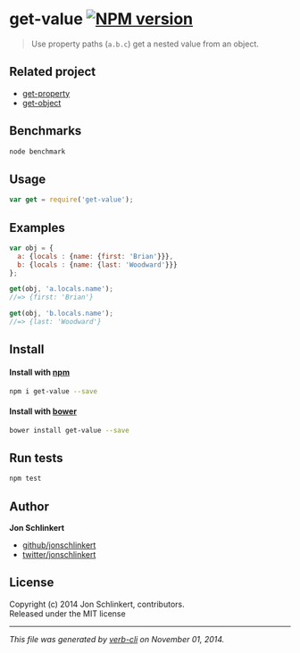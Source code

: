 # get-value [![NPM version](https://badge.fury.io/js/get-value.svg)](http://badge.fury.io/js/get-value)

> Use property paths (`a.b.c`) get a nested value from an object.

## Related project

  - [get-property](https://github.com/jonschlinkert/get-property)
  - [get-object](https://github.com/jonschlinkert/get-object)


## Benchmarks

```bash
node benchmark
```

## Usage

```js
var get = require('get-value');
```

## Examples

```js
var obj = {
  a: {locals : {name: {first: 'Brian'}}},
  b: {locals : {name: {last: 'Woodward'}}}
};

get(obj, 'a.locals.name');
//=> {first: 'Brian'}

get(obj, 'b.locals.name');
//=> {last: 'Woodward'}
```

## Install
#### Install with [npm](npmjs.org)

```bash
npm i get-value --save
```
#### Install with [bower](https://github.com/bower/bower)

```bash
bower install get-value --save
```

## Run tests

```bash
npm test
```

## Author

**Jon Schlinkert**
 
+ [github/jonschlinkert](https://github.com/jonschlinkert)
+ [twitter/jonschlinkert](http://twitter.com/jonschlinkert) 


## License
Copyright (c) 2014 Jon Schlinkert, contributors.  
Released under the MIT license

***

_This file was generated by [verb-cli](https://github.com/assemble/verb-cli) on November 01, 2014._